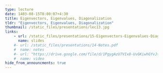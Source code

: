 ```yaml
---
type: lecture
date: 1403-08-15T8:00:07+4:30
title: Eigenvectors, Eigenvalues, Diagonalization
tldr: "Eigenvectors, Eigenvalues, Diagonalization"
thumbnail: /static_files/presentations/lec13.jpg
links: 
    - url: /static_files/presentations/15-Eigenvectors-Eigenvalues-Diagonalization
      name: slides
    #- url: /static_files/presentations/14-Notes.pdf
    #  name: notes  
    #- url: "https://drive.google.com/file/d/1PgygAzU7VIx8-UvGKiwhGYvJtw3P0bwB/view?usp=sharing"
    #  name: video  
hide_from_announcments: true
---
```


